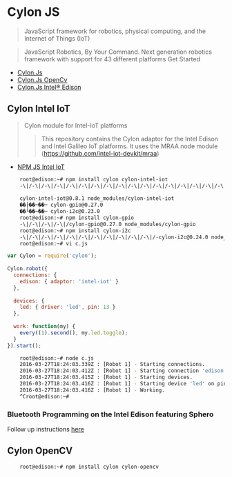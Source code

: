 Cylon JS
==

> JavaScript framework for robotics, physical computing, and the Internet of Things (IoT)

> JavaScript Robotics, By Your Command. Next generation robotics framework with support for 43 different platforms Get Started

- [Cylon.Js](https://cylonjs.com/)
- [Cylon.Js OpenCv](https://npm.taobao.org/package/cylon-opencv)
- [Cylon.Js Intel® Edison](http://cylonjs.com/documentation/platforms/edison/)


## Cylon Intel IoT

> Cylon module for Intel-IoT platforms
> > This repository contains the Cylon adaptor for the Intel Edison and Intel Galileo IoT platforms. It uses the MRAA node module (https://github.com/intel-iot-devkit/mraa)

- [NPM JS Intel IoT](https://www.npmjs.com/package/cylon-intel-iot)

```sh
    root@edison:~# npm install cylon cylon-intel-iot
    -\|/-\|/-\|/-\|/-\|/-\|/-\|/-\|/-\|/-\|/-\|/-\|/-\|/-\|/-\|/-\|/-\|/-\|/-\|/-\|/-\|/-\|/cylon@1.2.0 node_modules/cylon
    
    cylon-intel-iot@0.8.1 node_modules/cylon-intel-iot
    ��├��─��─ cylon-gpio@0.27.0
    ��└��─��─ cylon-i2c@0.23.0
    root@edison:~# npm install cylon-gpio
    -\|/-\|/-\|/-\|/cylon-gpio@0.27.0 node_modules/cylon-gpio
    root@edison:~# npm install cylon-i2c
    -\|/-\|/-\|/-\|/-\|/-\|/-\|/-\|/-\|/-\|/-\|/-cylon-i2c@0.24.0 node_modules/cylon-i2c
    root@edison:~# vi c.js
```

```js
var Cylon = require('cylon');
 
Cylon.robot({
  connections: {
    edison: { adaptor: 'intel-iot' }
  },
 
  devices: {
    led: { driver: 'led', pin: 13 }
  },
 
  work: function(my) {
    every((1).second(), my.led.toggle);
  }
}).start();
```    

```sh
    root@edison:~# node c.js 
    2016-03-27T18:24:03.339Z : [Robot 1] - Starting connections.
    2016-03-27T18:24:03.412Z : [Robot 1] - Starting connection 'edison'.
    2016-03-27T18:24:03.415Z : [Robot 1] - Starting devices.
    2016-03-27T18:24:03.416Z : [Robot 1] - Starting device 'led' on pin 13.
    2016-03-27T18:24:03.416Z : [Robot 1] - Working.
    ^Croot@edison:~# 
```

### Bluetooth Programming on the Intel Edison featuring Sphero

Follow up instructions [here](https://www.npmjs.com/package/cylon-intel-iot)

## Cylon OpenCV

```sh
    root@edison:~# npm install cylon cylon-opencv
```